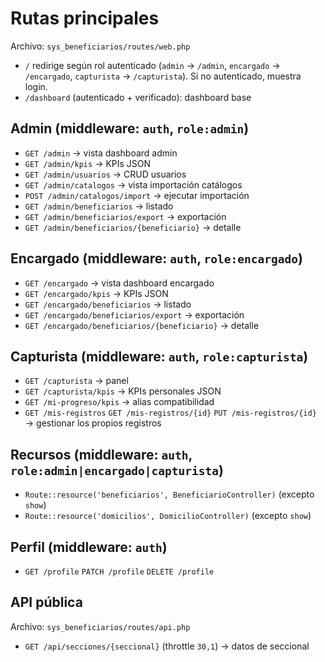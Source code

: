 # Rutas principales

Archivo: `sys_beneficiarios/routes/web.php`

- `/` redirige según rol autenticado (`admin` → `/admin`, `encargado` → `/encargado`, `capturista` → `/capturista`). Si no autenticado, muestra login.
- `/dashboard` (autenticado + verificado): dashboard base

## Admin (middleware: `auth`, `role:admin`)

- `GET /admin` → vista dashboard admin
- `GET /admin/kpis` → KPIs JSON
- `GET /admin/usuarios` → CRUD usuarios
- `GET /admin/catalogos` → vista importación catálogos
- `POST /admin/catalogos/import` → ejecutar importación
- `GET /admin/beneficiarios` → listado
- `GET /admin/beneficiarios/export` → exportación
- `GET /admin/beneficiarios/{beneficiario}` → detalle

## Encargado (middleware: `auth`, `role:encargado`)

- `GET /encargado` → vista dashboard encargado
- `GET /encargado/kpis` → KPIs JSON
- `GET /encargado/beneficiarios` → listado
- `GET /encargado/beneficiarios/export` → exportación
- `GET /encargado/beneficiarios/{beneficiario}` → detalle

## Capturista (middleware: `auth`, `role:capturista`)

- `GET /capturista` → panel
- `GET /capturista/kpis` → KPIs personales JSON
- `GET /mi-progreso/kpis` → alias compatibilidad
- `GET /mis-registros` `GET /mis-registros/{id}` `PUT /mis-registros/{id}` → gestionar los propios registros

## Recursos (middleware: `auth`, `role:admin|encargado|capturista`)

- `Route::resource('beneficiarios', BeneficiarioController)` (excepto `show`)
- `Route::resource('domicilios', DomicilioController)` (excepto `show`)

## Perfil (middleware: `auth`)

- `GET /profile` `PATCH /profile` `DELETE /profile`

## API pública

Archivo: `sys_beneficiarios/routes/api.php`

- `GET /api/secciones/{seccional}` (throttle `30,1`) → datos de seccional

